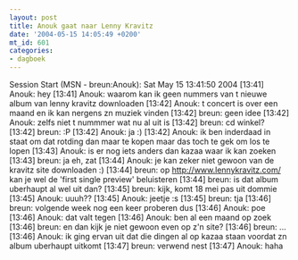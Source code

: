 ```yaml
---
layout: post
title: Anouk gaat naar Lenny Kravitz
date: '2004-05-15 14:05:49 +0200'
mt_id: 601
categories:
- dagboek
---
```

Session Start (MSN - breun:Anouk): Sat May 15 13:41:50 2004
[13:41] Anouk: hey
[13:41] Anouk: waarom kan ik geen nummers van t nieuwe album van lenny kravitz downloaden
[13:42] Anouk: t concert is over een maand  en ik kan nergens zn muziek vinden
[13:42] breun: geen idee
[13:42] Anouk: zelfs niet t nummmer wat nu al uit is
[13:42] breun: cd winkel?
[13:42] breun: :P
[13:42] Anouk: ja :)
[13:42] Anouk: ik ben inderdaad in staat om dat rotding dan maar te kopen maar das toch te gek om los te lopen
[13:43] Anouk: is er nog iets anders dan kazaa waar ik kan zoeken
[13:43] breun: ja eh, zat
[13:44] Anouk: je kan zeker niet gewoon van de kravitz site downloaden :)
[13:44] breun: op <a href="http://www.lennykravitz.com/">http://www.lennykravitz.com/</a> kan je wel de 'first single preview' beluisteren
[13:44] breun: is dat album uberhaupt al wel uit dan?
[13:45] breun: kijk, komt 18 mei pas uit dommie
[13:45] Anouk: uuuh??
[13:45] Anouk: jeetje :s
[13:45] breun: tja
[13:46] breun: volgende week nog een keer proberen dus
[13:46] Anouk: poe
[13:46] Anouk: dat valt tegen
[13:46] Anouk: ben al een maand op zoek
[13:46] breun: en dan kijk je niet gewoon even op z'n site?
[13:46] breun: ...
[13:46] Anouk: ik ging ervan uit dat die dingen al op kazaa staan voordat zn album uberhaupt uitkomt
[13:47] breun: verwend nest
[13:47] Anouk: haha
